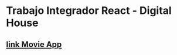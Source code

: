 # Trabajo Integrador React - Digital House

## [link Movie App](https://movie-integrador-react-.herokuapp.com/)
